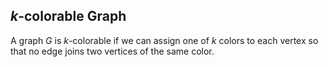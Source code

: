 ## $k$-colorable Graph

A graph $G$ is $k$-colorable if we can assign one of $k$ colors to each vertex so that no edge joins two vertices of the same color.